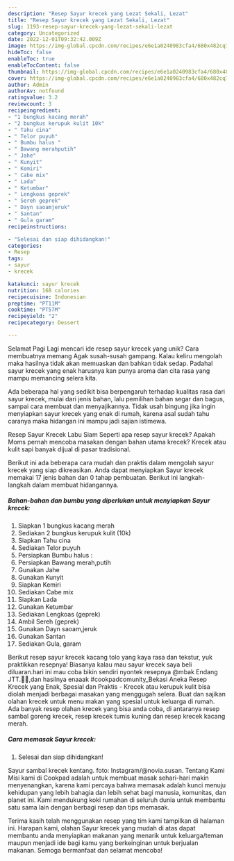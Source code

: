 ```yaml
---
description: "Resep Sayur krecek yang Lezat Sekali, Lezat"
title: "Resep Sayur krecek yang Lezat Sekali, Lezat"
slug: 1193-resep-sayur-krecek-yang-lezat-sekali-lezat
category: Uncategorized
date: 2022-12-01T09:32:42.009Z
image: https://img-global.cpcdn.com/recipes/e6e1a0240983cfa4/680x482cq70/sayur-krecek-foto-resep-utama.jpg
hideToc: false
enableToc: true
enableTocContent: false
thumbnail: https://img-global.cpcdn.com/recipes/e6e1a0240983cfa4/680x482cq70/sayur-krecek-foto-resep-utama.jpg
cover: https://img-global.cpcdn.com/recipes/e6e1a0240983cfa4/680x482cq70/sayur-krecek-foto-resep-utama.jpg
author: Admin
authorAv: notfound
ratingvalue: 3.2
reviewcount: 3
recipeingredient:
- "1 bungkus kacang merah"
- "2 bungkus kerupuk kulit 10k"
- " Tahu cina"
- " Telor puyuh"
- " Bumbu halus "
- " Bawang merahputih"
- " Jahe"
- " Kunyit"
- " Kemiri"
- " Cabe mix"
- " Lada"
- " Ketumbar"
- " Lengkoas geprek"
- " Sereh geprek"
- " Dayn saoamjeruk"
- " Santan"
- " Gula garam"
recipeinstructions:

- "Selesai dan siap dihidangkan!"
categories:
- Resep
tags:
- sayur
- krecek

katakunci: sayur krecek 
nutrition: 168 calories
recipecuisine: Indonesian
preptime: "PT11M"
cooktime: "PT57M"
recipeyield: "2"
recipecategory: Dessert

---
```



Selamat Pagi Lagi mencari ide resep sayur krecek yang unik? Cara membuatnya memang Agak susah-susah gampang. Kalau keliru mengolah maka hasilnya tidak akan memuaskan dan bahkan tidak sedap. Padahal sayur krecek yang enak harusnya kan punya aroma dan cita rasa yang mampu memancing selera kita.


Ada beberapa hal yang sedikit bisa berpengaruh terhadap kualitas rasa dari sayur krecek, mulai dari jenis bahan, lalu pemilihan bahan segar dan bagus, sampai cara membuat dan menyajikannya. Tidak usah bingung jika ingin menyiapkan sayur krecek yang enak di rumah, karena asal sudah tahu caranya maka hidangan ini mampu jadi sajian istimewa.

Resep Sayur Krecek Labu Siam Seperti apa resep sayur krecek? Apakah Moms pernah mencoba masakan dengan bahan utama krecek? Krecek atau kulit sapi banyak dijual di pasar tradisional.


Berikut ini ada beberapa cara mudah dan praktis dalam mengolah sayur krecek yang siap dikreasikan. Anda dapat menyiapkan Sayur krecek memakai 17 jenis bahan dan 0 tahap pembuatan. Berikut ini langkah-langkah dalam membuat hidangannya.

<!--inarticleads1-->

##### Bahan-bahan dan bumbu yang diperlukan untuk menyiapkan Sayur krecek:

1. Siapkan 1 bungkus kacang merah
1. Sediakan 2 bungkus kerupuk kulit (10k)
1. Siapkan  Tahu cina
1. Sediakan  Telor puyuh
1. Persiapkan  Bumbu halus :
1. Persiapkan  Bawang merah,putih
1. Gunakan  Jahe
1. Gunakan  Kunyit
1. Siapkan  Kemiri
1. Sediakan  Cabe mix
1. Siapkan  Lada
1. Gunakan  Ketumbar
1. Sediakan  Lengkoas (geprek)
1. Ambil  Sereh (geprek)
1. Gunakan  Dayn saoam,jeruk
1. Gunakan  Santan
1. Sediakan  Gula, garam


Berikut resep sayur krecek kacang tolo yang kaya rasa dan tekstur, yuk praktikkan resepnya! Biasanya kalau mau sayur krecek saya beli diluaran.hari ini mau coba bikin sendiri nyontek resepnya @mbak Endang JTT.🤗🥰,dan hasilnya enaaak #cookpadcomunity_Bekasi Aneka Resep Krecek yang Enak, Spesial dan Praktis - Krecek atau kerupuk kulit bisa diolah menjadi berbagai masakan yang menggugah selera. Buat dan sajikan olahan krecek untuk menu makan yang spesial untuk keluarga di rumah. Ada banyak resep olahan krecek yang bisa anda coba, di antaranya resep sambal goreng krecek, resep krecek tumis kuning dan resep krecek kacang merah. 

<!--inarticleads2-->

##### Cara memasak Sayur krecek:


1. Selesai dan siap dihidangkan!

Sayur sambal krecek kentang. foto: Instagram/@novia.susan. Tentang Kami Misi kami di Cookpad adalah untuk membuat masak sehari-hari makin menyenangkan, karena kami percaya bahwa memasak adalah kunci menuju kehidupan yang lebih bahagia dan lebih sehat bagi manusia, komunitas, dan planet ini. Kami mendukung koki rumahan di seluruh dunia untuk membantu satu sama lain dengan berbagi resep dan tips memasak. 

Terima kasih telah menggunakan resep yang tim kami tampilkan di halaman ini. Harapan kami, olahan Sayur krecek yang mudah di atas dapat membantu anda menyiapkan makanan yang menarik untuk keluarga/teman maupun menjadi ide bagi kamu yang berkeinginan untuk berjualan makanan. Semoga bermanfaat dan selamat mencoba!
